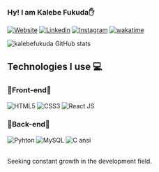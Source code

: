 ### Hy! I am Kalebe Fukuda✋ 


[![Website](https://img.shields.io/badge/website-000000?style=for-the-badge&logo=About.me&logoColor=white)](https://kalebefukuda.vercel.app/)
[![Linkedin](https://img.shields.io/badge/linkedin-%230077B5.svg?style=for-the-badge&logo=linkedin&logoColor=white)](https://www.linkedin.com/in/kalebefukuda/)
[![Instagram](https://img.shields.io/badge/Instagram-%23E4405F.svg?style=for-the-badge&logo=Instagram&logoColor=white)](https://www.instagram.com/kalebefukuda_/)
[![wakatime](https://wakatime.com/badge/user/1a95363a-c467-4177-9aad-48c9ec17f67f.svg)](https://wakatime.com/@1a95363a-c467-4177-9aad-48c9ec17f67f)

![kalebefukuda GitHub stats](https://github-readme-stats.vercel.app/api?username=kalebefukuda&show_icons=true&theme=radical)

## Technologies I use 💻

### 🔹Front-end🔹

<div style= "display: inline_block">
    <img align= "center" alt= "HTML5" src="https://img.shields.io/badge/HTML5-E34F26?style=for-the-badge&logo=html5&logoColor=white">
    <img align= "center" alt= "CSS3" src="https://img.shields.io/badge/CSS3-1572B6?style=for-the-badge&logo=css3&logoColor=white">
    <img align= "center" alt= "React JS" src="https://img.shields.io/badge/React-20232A?style=for-the-badge&logo=react&logoColor=61DAFB">
    

</div>

### 🔹Back-end🔹
<div>
    <img align= "center" alt= "Pyhton" src="https://img.shields.io/badge/Python-14354C?style=for-the-badge&logo=python&logoColor=white">
    <img align= "center" alt= "MySQL" src="https://img.shields.io/badge/MySQL-00000F?style=for-the-badge&logo=mysql&logoColor=white">
    <img align= "center" alt= "C ansi" src="https://img.shields.io/badge/C-00599C?style=for-the-badge&logo=c&logoColor=white">

</div></br>

Seeking constant growth in the development field.
